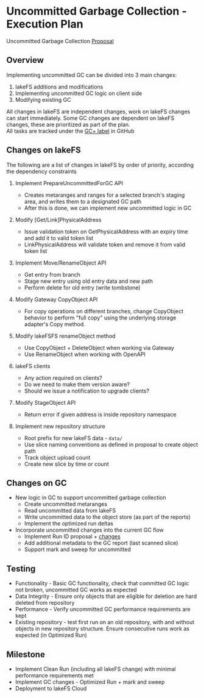 # Uncommitted Garbage Collection - Execution Plan

Uncommitted Garbage Collection [Proposal](link-to-proposal)

## Overview

Implementing uncommitted GC can be divided into 3 main changes:
1. lakeFS additions and modifications
2. Implementing uncommitted GC logic on client side
3. Modifying existing GC

All changes in lakeFS are independent changes, work on lakeFS changes can start immediately.
Some GC changes are dependent on lakeFS changes, these are prioritized as part of the plan.  
All tasks are tracked under the [GC+ label](https://github.com/treeverse/lakeFS/labels/GC%2B) in GitHub

## Changes on lakeFS

The following are a list of changes in lakeFS by order of priority, according the dependency constraints 

1. Implement PrepareUncommittedForGC API
   - Creates metaranges and ranges for a selected branch's staging area, and writes them to a designated GC path
   - After this is done, we can implement new uncommitted logic in GC

2. Modify [Get/Link]PhysicalAddress
    - Issue validation token on GetPhysicalAddress with an expiry time and add it to valid token list
    - LinkPhysicalAddress will validate token and remove it from valid token list

3. Implement Move/RenameObject API
    - Get entry from branch
    - Stage new entry using old entry data and new path 
    - Perform delete for old entry (write tombstone)

4. Modify Gateway CopyObject API
    - For copy operations on different branches, change CopyObject behavior to perform "full copy" using the underlying 
   storage adapter's Copy method.

5. Modify lakeFSFS renameObject method
    - Use CopyObject + DeleteObject when working via Gateway
    - Use RenameObject when working with OpenAPI

6. lakeFS clients
    - Any action required on clients?
    - Do we need to make them version aware?
    - Should we issue a notification to upgrade clients?

7. Modify StageObject API
    - Return error if given address is inside repository namespace

8. Implement new repository structure
    - Root prefix for new lakeFS data - `data/`
    - Use slice naming conventions as defined in proposal to create object path
    - Track object upload count
    - Create new slice by time or count

## Changes on GC

- New logic in GC to support uncommitted garbage collection
  - Create uncommitted metaranges
  - Read uncommitted data from lakeFS
  - Write uncommitted data to the object store (as part of the reports)
  - Implement the optimized run deltas
- Incorporate uncommitted changes into the current GC flow
  - Implement Run ID proposal + [changes](https://github.com/treeverse/lakeFS/issues/4469)
  - Add additional metadata to the GC report (last scanned slice)
  - Support mark and sweep for uncommitted 

## Testing

- Functionality - Basic GC functionality, check that committed GC logic not broken, uncommitted GC works as expected
- Data Integrity - Ensure only objects that are eligible for deletion are hard deleted from repository
- Performance - Verify uncommitted GC performance requirements are kept
- Existing repository - test first run on an old repository, with and without objects in new repository structure. Ensure consecutive runs work as expected (in Optimized Run)

## Milestone

- Implement Clean Run (including all lakeFS change) with minimal performance requirements met
- Implement GC changes - Optimized Run + mark and sweep
- Deployment to lakeFS Cloud
